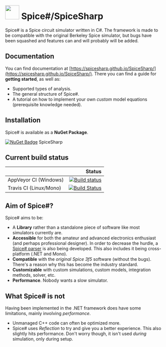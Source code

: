 # <img src="https://spicesharp.github.io/SpiceSharp/api/images/logo_full.svg" width="45px" /> Spice#/SpiceSharp
Spice# is a Spice circuit simulator written in C#. The framework is made to be compatible with the original Berkeley Spice simulator, but bugs have been squashed and features can and will probably will be added.

## Documentation
You can find documentation at [https://spicesharp.github.io/SpiceSharp/](https://spicesharp.github.io/SpiceSharp/). There you can find a guide for **getting started**, as well as:
- Supported types of analysis.
- The general structure of Spice#.
- A tutorial on how to implement your own *custom* model equations (prerequisite knowledge needed).

## Installation
Spice# is available as a **NuGet Package**.

[![NuGet Badge](https://buildstats.info/nuget/spicesharp)](https://www.nuget.org/packages/SpiceSharp/) SpiceSharp

## Current build status

|    | Status |
|:---|-------:|
|AppVeyor CI (Windows)|[![Build status](https://ci.appveyor.com/api/projects/status/tg6q7y8m5725g8ou/branch/master?svg=true)](https://ci.appveyor.com/project/SpiceSharp/spicesharp/branch/master)|
|Travis CI (Linux/Mono)|[![Build Status](https://travis-ci.org/SpiceSharp/SpiceSharp.svg?branch=master)](https://travis-ci.org/SpiceSharp/SpiceSharp)|

## Aim of Spice#?

Spice# aims to be:
- A **Library** rather than a standalone piece of software like most simulators currently are.
- **Accessible** for both the amateur and advanced electronics enthusiast (and perhaps professional designer). In order to decrease the hurdle, a [Spice# parser](https://github.com/SpiceSharp/SpiceSharpParser) is also being developed. This also includes it being cross-platform (.NET and Mono).
- **Compatible** with the *original Spice 3f5* software (without the bugs). There's a reason why this has become the industry standard.
- **Customizable** with custom simulations, custom models, integration methods, solver, etc.
- **Performance**. Nobody wants a slow simulator.

## What Spice# is not

Having been implemented in the .NET framework does have some limitations, mainly involving *performance*.
- Unmanaged C++ code can often be optimized more.
- Spice# uses *Reflection* to try and give you a better experience. This also slightly hits performance. Don't worry though, it isn't used *during* simulation, only during setup.
